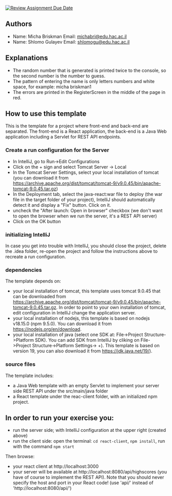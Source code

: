 [![Review Assignment Due Date](https://classroom.github.com/assets/deadline-readme-button-24ddc0f5d75046c5622901739e7c5dd533143b0c8e959d652212380cedb1ea36.svg)](https://classroom.github.com/a/YDg-_nm7)
## Authors
* Name: Micha Briskman  Email: michabri@edu.hac.ac.il
* Name: Shlomo Gulayev Email: shlomogu@edu.hac.ac.il

## Explanations

* The random number that is generated is printed twice to the console, so the second number is the number to guess.
* The pattern of entering the name is only letters numbers and white space, for example: micha briskman1
* The errors are printed in the RegisterScreen in the middle of the page in red.

## How to use this template
This is the template for a project where front-end and back-end are separated.
The front-end is a React application, the back-end is a Java Web application
including a Servlet for REST API endpoints.

### Create a run configuration for the Server
* In IntelliJ, go to Run->Edit Configurations
* Click on the + sign and select Tomcat Server -> Local
* In the Tomcat Server Settings, select your local installation of tomcat (you can download it from https://archive.apache.org/dist/tomcat/tomcat-9/v9.0.45/bin/apache-tomcat-9.0.45.tar.gz)
* In the Deployment tab, select the java-react:war file to deploy (the war file in the target folder of your project), IntelliJ should automatically detect it and display a "Fix" button. Click on it.
* uncheck the "After launch: Open in browser" checkbox (we don't want to open the browser when we run the server, it's a REST API server)
* Click on the OK button


### initializing IntelliJ
In case you get into trouble with IntelliJ, you should close the project,
delete the .idea folder, re-open the project and follow the instructions above to
recreate a run configuration.

###  dependencies
The template depends on:
* your local installation of tomcat, this template uses
  tomcat 9.0.45 that can be downloaded from https://archive.apache.org/dist/tomcat/tomcat-9/v9.0.45/bin/apache-tomcat-9.0.45.tar.gz.
  In order to point to your own installation of tomcat, edit configuration in IntelliJ change the application server.
* your local installation of nodejs, this template is based on nodejs v18.15.0 (npm 9.5.0). You can download it from https://nodejs.org/en/download.
* your local installation of java (select one SDK at: File->Project Structure->Platform SDK). You can add SDK from IntelliJ by cliking on  File->Project Structure->Platform Settings-> +).
  This template is based on version 19, you can also download it from https://jdk.java.net/19/).

###  source files
The template includes:
* a Java Web template with an empty Servlet to implement your server side REST API under the src/main/java folder
* a React template under the reac-client folder, with an initialized npm project.

## In order to run your exercise you:
* run the server side; with IntelliJ configuration at the upper right (created above)
* run the client side: open the terminal: `cd react-client`, `npm install`,  run with the command `npm start`

Then browse:
* your react client at http://localhost:3000
* your server will be available at http://localhost:8080/api/highscores (you have of course to implement the REST API).
  Note that you should never specify the host and port in your React code! (use 'api/' instead of 'http://localhost:8080/api/')

